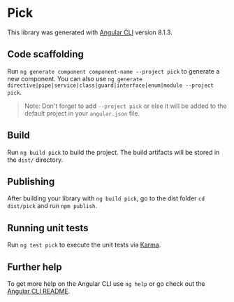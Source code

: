 # Pick

This library was generated with [Angular CLI](https://github.com/angular/angular-cli) version 8.1.3.

## Code scaffolding

Run `ng generate component component-name --project pick` to generate a new component. You can also use `ng generate directive|pipe|service|class|guard|interface|enum|module --project pick`.
> Note: Don't forget to add `--project pick` or else it will be added to the default project in your `angular.json` file. 

## Build

Run `ng build pick` to build the project. The build artifacts will be stored in the `dist/` directory.

## Publishing

After building your library with `ng build pick`, go to the dist folder `cd dist/pick` and run `npm publish`.

## Running unit tests

Run `ng test pick` to execute the unit tests via [Karma](https://karma-runner.github.io).

## Further help

To get more help on the Angular CLI use `ng help` or go check out the [Angular CLI README](https://github.com/angular/angular-cli/blob/master/README.md).
